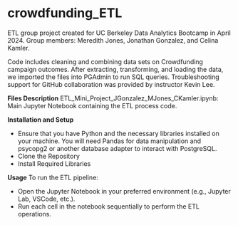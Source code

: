 # crowdfunding_ETL
ETL group project created for UC Berkeley Data Analytics Bootcamp in April 2024. Group members: Meredith Jones, Jonathan Gonzalez, and Celina Kamler.

Code includes cleaning and combining data sets on Crowdfunding campaign outcomes. After extracting, transforming, and loading the data, we imported the files into PGAdmin to run SQL queries. Troubleshooting support for GitHub collaboration was provided by instructor Kevin Lee.

**Files Description**
ETL_Mini_Project_JGonzalez_MJones_CKamler.ipynb: Main Jupyter Notebook containing the ETL process code.

**Installation and Setup**
- Ensure that you have Python and the necessary libraries installed on your machine. You will need Pandas for data manipulation and psycopg2 or another database adapter to interact with PostgreSQL.
- Clone the Repository
- Install Required Libraries

**Usage**
To run the ETL pipeline:
- Open the Jupyter Notebook in your preferred environment (e.g., Jupyter Lab, VSCode, etc.).
- Run each cell in the notebook sequentially to perform the ETL operations.
